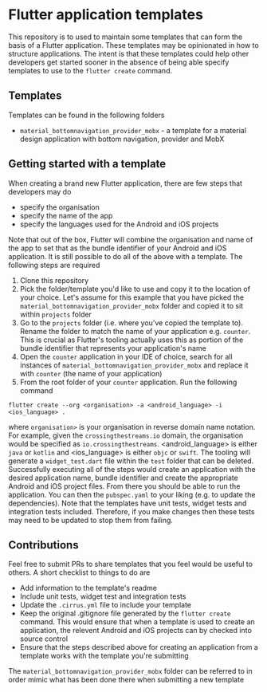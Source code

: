 # Flutter application templates

This repository is to used to maintain some templates that can form the basis of a Flutter application. These templates may be opinionated in how to structure applications. The intent is that these templates could help other developers get started sooner in the absence of being able specify templates to use to the `flutter create` command.

## Templates 
Templates can be found in the following folders

- `material_bottomnavigation_provider_mobx` - a template for a material design application with bottom navigation, provider and MobX

## Getting started with a template

When creating a brand new Flutter application, there are few steps that developers may do

- specify the organisation 
- specify the name of the app
- specify the languages used for the Android and iOS projects

Note that out of the box, Flutter will combine the organisation and name of the app to set that as the bundle identifier of your Android and iOS application. It is still possible to do all of the above with a template. The following steps are required
1. Clone this repository
2. Pick the folder/template you'd like to use and copy it to the location of your choice. Let's assume for this example that you have picked the `material_bottomnavigation_provider_mobx` folder and copied it to sit within `projects` folder
3. Go to the `projects` folder (i.e. where you've copied the template to). Rename the folder to match the name of your application e.g. `counter`. This is crucial as Flutter's tooling actually uses this as portion of the bundle identifier that represents your application's name
4. Open the `counter` application in your IDE of choice, search for all instances of `material_bottomnavigation_provider_mobx` and replace it with `counter` (the name of your application)
5. From the root folder of your `counter` application. Run the following command

```
flutter create --org <organisation> -a <android_language> -i <ios_language> .
```

where `organisation>` is your organisation in reverse domain name notation. For example, given the `crossingthestreams.io` domain, the organisation would be specified as `io.crossingthestreams`. <android_language> is either `java` or `kotlin` and <ios_language> is either `objc` or `swift`. The tooling will generate a `widget_test.dart` file within the `test` folder that can be deleted. Successfully executing all of the steps would create an application with the desired application name, bundle identifier and create the appropriate Android and iOS project files. From there you should be able to run the application. You can then the `pubspec.yaml` to your liking (e.g. to update the dependencies). Note that the templates have unit tests, widget tests and integration tests included. Therefore, if you make changes then these tests may need to be updated to stop them from failing.

## Contributions

Feel free to submit PRs to share templates that you feel would be useful to others. A short checklist to things to do are

- Add information to the template's readme
- Include unit tests, widget test and integration tests
- Update the `.cirrus.yml` file to include your template
- Keep the original .gitignore file generated by the `flutter create` command. This would ensure that when a template is used to create an application, the relevent Android and iOS projects can by checked into source control
- Ensure that the steps described above for creating an application from a template works with the template you're submitting

The `material_bottomnavigation_provider_mobx` folder can be referred to in order mimic what has been done there when submitting a new template
